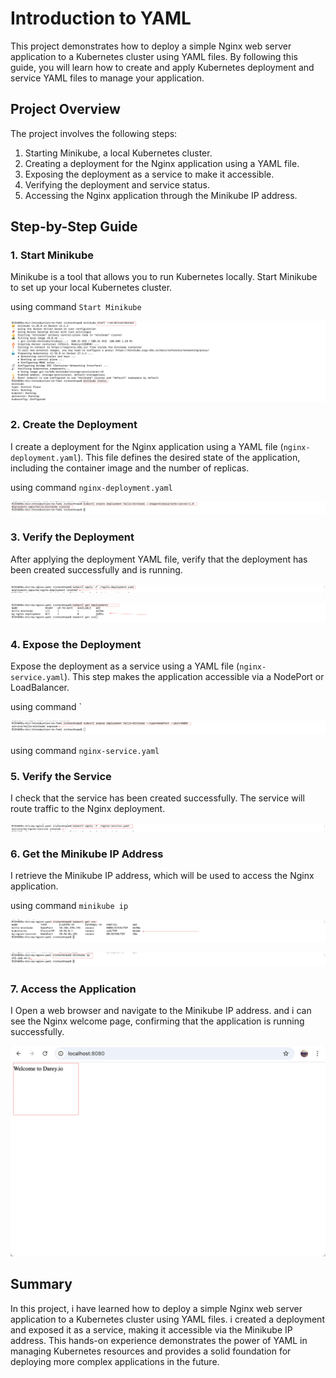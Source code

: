 # Introduction to YAML

 This project demonstrates how to deploy a simple Nginx web server application to a Kubernetes cluster using YAML files. By following this guide, you will learn how to create and apply Kubernetes deployment and service YAML files to manage your application.



## Project Overview

The project involves the following steps:

1. Starting Minikube, a local Kubernetes cluster.
2. Creating a deployment for the Nginx application using a YAML file.
3. Exposing the deployment as a service to make it accessible.
4. Verifying the deployment and service status.
5. Accessing the Nginx application through the Minikube IP address.


## Step-by-Step Guide

### 1. Start Minikube
Minikube is a tool that allows you to run Kubernetes locally. Start Minikube to set up your local Kubernetes cluster.

using command `Start Minikube`

![1](./img/1%20start%20minikube.png)



### 2. Create the Deployment
I create a deployment for the Nginx application using a YAML file (`nginx-deployment.yaml`). This file defines the desired state of the application, including the container image and the number of replicas.

using command `nginx-deployment.yaml`

![2](./img/2%20create%20deployment.png)



### 3. Verify the Deployment
After applying the deployment YAML file, verify that the deployment has been created successfully and is running.



![6](./img/6%20deployment%20created.png)

![7](./img/7%20deployment%20running%20.png)



### 4. Expose the Deployment
Expose the deployment as a service using a YAML file (`nginx-service.yaml`). This step makes the application accessible via a NodePort or LoadBalancer.

using command `

![3](./img/3.%20expose%20deployment.png)

using command `nginx-service.yaml`

### 5. Verify the Service
I check that the service has been created successfully. The service will route traffic to the Nginx deployment.

![5](./img/5%20service%20created.png)


### 6. Get the Minikube IP Address
I retrieve the Minikube IP address, which will be used to access the Nginx application.

using command `minikube ip`

![8](./img/8%20get%20ip%20address.png)

![9](./img/9%20minikube%20ip.png)



### 7. Access the Application
I Open a web browser and navigate to the Minikube IP address. and i can see the Nginx welcome page, confirming that the application is running successfully.

![1](./img/10%20welcome%20to%20darey%20.png)



## Summary

In this project, i have learned how to deploy a simple Nginx web server application to a Kubernetes cluster using YAML files. i created a deployment and exposed it as a service, making it accessible via the Minikube IP address. This hands-on experience demonstrates the power of YAML in managing Kubernetes resources and provides a solid foundation for deploying more complex applications in the future.